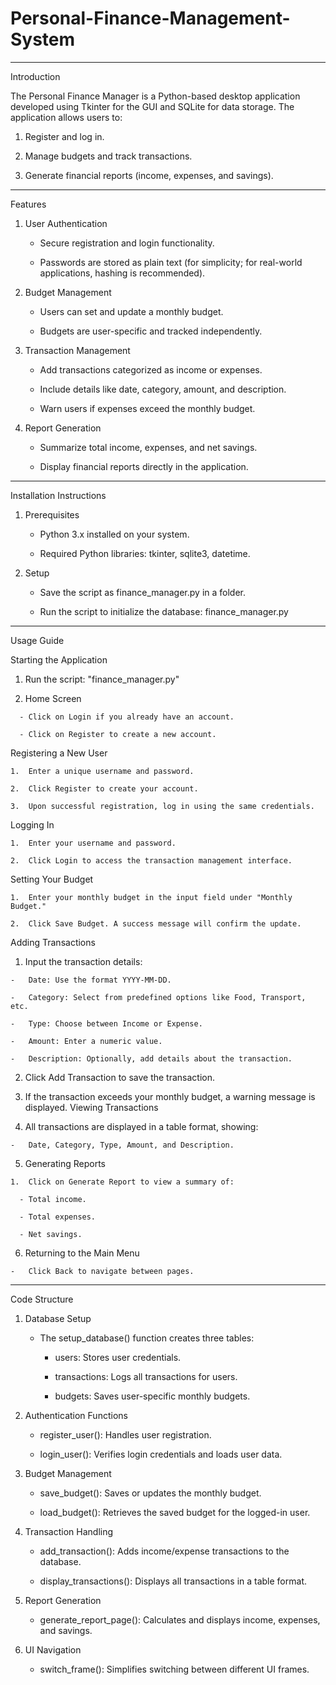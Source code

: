 # Personal-Finance-Management-System 
________________________________________

Introduction

The Personal Finance Manager is a Python-based desktop application developed using Tkinter for the GUI and SQLite for data storage. The application allows users to:

1.	Register and log in.
  
2.	Manage budgets and track transactions.
   
3.	Generate financial reports (income, expenses, and savings).

________________________________________

Features

1.	User Authentication
   
    -	Secure registration and login functionality.
      
    -	Passwords are stored as plain text (for simplicity; for real-world applications, hashing is recommended).
      
2.	Budget Management
   
    -	Users can set and update a monthly budget.
      
    -	Budgets are user-specific and tracked independently.
      
3.	Transaction Management
   
    -	Add transactions categorized as income or expenses.
      
    -	Include details like date, category, amount, and description.
      
    -	Warn users if expenses exceed the monthly budget.
      
4.	Report Generation
   
    -	Summarize total income, expenses, and net savings.
      
    -	Display financial reports directly in the application.
      
________________________________________

Installation Instructions

1.	Prerequisites
   
    -	Python 3.x installed on your system.
      
    -	Required Python libraries: tkinter, sqlite3, datetime.
      
2.	Setup
   
    -	Save the script as finance_manager.py in a folder.
      
    -	Run the script to initialize the database:  finance_manager.py
      
________________________________________

Usage Guide

Starting the Application

  1.	Run the script:   "finance_manager.py"
   
  2.	Home Screen
   
      -	Click on Login if you already have an account.
      
      -	Click on Register to create a new account.
      
Registering a New User

    1.	Enter a unique username and password.
    
    2.	Click Register to create your account.
    
    3.	Upon successful registration, log in using the same credentials.
    
Logging In

    1.	Enter your username and password.
    
    2.	Click Login to access the transaction management interface.
    
Setting Your Budget

    1.	Enter your monthly budget in the input field under "Monthly Budget."
    
    2.	Click Save Budget. A success message will confirm the update.
    
Adding Transactions

  1.	Input the transaction details:
     
    -	Date: Use the format YYYY-MM-DD.
    
    -	Category: Select from predefined options like Food, Transport, etc.
    
    -	Type: Choose between Income or Expense.
    
    -	Amount: Enter a numeric value.
    
    -	Description: Optionally, add details about the transaction.
    
  2.	Click Add Transaction to save the transaction.
     
  3.	If the transaction exceeds your monthly budget, a warning message is displayed.
Viewing Transactions

  4.	All transactions are displayed in a table format, showing:
  
    -	Date, Category, Type, Amount, and Description.
    
  5.  Generating Reports

    1.	Click on Generate Report to view a summary of:
     
      -	Total income.
    
      -	Total expenses.
    
      -	Net savings.
    
  6.  Returning to the Main Menu

    -	Click Back to navigate between pages.
    
________________________________________

Code Structure

1.	Database Setup

    -	The setup_database() function creates three tables:
      
        -	users: Stores user credentials.
          
        -	transactions: Logs all transactions for users.
          
        -	budgets: Saves user-specific monthly budgets.
          
2.	Authentication Functions
   
    -	register_user(): Handles user registration.
      
    -	login_user(): Verifies login credentials and loads user data.
      
3.	Budget Management
   
    -	save_budget(): Saves or updates the monthly budget.
      
    -	load_budget(): Retrieves the saved budget for the logged-in user.
      
4.	Transaction Handling
   
    -	add_transaction(): Adds income/expense transactions to the database.
      
    -	display_transactions(): Displays all transactions in a table format.
      
5.	Report Generation
   
    -	generate_report_page(): Calculates and displays income, expenses, and savings.
      
6.	UI Navigation
   
    -	switch_frame(): Simplifies switching between different UI frames.
      

